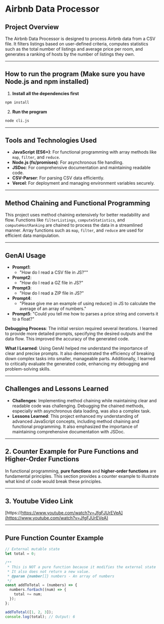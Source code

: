 # Airbnb Data Processor

## Project Overview

The Airbnb Data Processor is designed to process Airbnb data from a CSV file. It filters listings based on user-defined criteria, computes statistics such as the total number of listings and average price per room, and generates a ranking of hosts by the number of listings they own.

---

## How to run the program (Make sure you have Node.js and npm installed)

1. **Install all the dependencies first**

```zsh
npm install
```

2. **Run the program**

```zsh
node cli.js
```

---

## Tools and Technologies Used

- **JavaScript (ES6+)**: For functional programming with array methods like `map`, `filter`, and `reduce`.
- **Node.js (fs/promises)**: For asynchronous file handling.
- **JSDoc**: For comprehensive documentation and maintaining readable code.
- **CSV-Parser**: For parsing CSV data efficiently.
- **Vercel**: For deployment and managing environment variables securely.

---

## Method Chaining and Functional Programming

This project uses method chaining extensively for better readability and flow. Functions like `filterListings`, `computeStatistics`, and `computeHostRanking` are chained to process the data in a streamlined manner. Array functions such as `map`, `filter`, and `reduce` are used for efficient data manipulation.

---

## GenAI Usage

- **Prompt1**:
  - "How do I read a CSV file in JS?""
- **Prompt2**:
  - "How do I read a GZ file in JS?"
- **Prompt3**:
  - "How do I read a ZIP file in JS?"
- **Prompt4**:
  - "Please give me an example of using reduce() in JS to calculate the average of an array of numbers."
- **Prompt5**:
  "Could you tell me how to parses a price string and converts it to a float?"

**Debugging Process**: The initial version required several iterations. I learned to provide more detailed prompts, specifying the desired outputs and the data flow. This improved the accuracy of the generated code.

**What I Learned**: Using GenAI helped me understand the importance of clear and precise prompts. It also demonstrated the efficiency of breaking down complex tasks into smaller, manageable parts. Additionally, I learned to critically evaluate the generated code, enhancing my debugging and problem-solving skills.

---

## Challenges and Lessons Learned

- **Challenges**: Implementing method chaining while maintaining clear and readable code was challenging. Debugging the chained methods, especially with asynchronous data loading, was also a complex task.
- **Lessons Learned**: This project enhanced my understanding of advanced JavaScript concepts, including method chaining and functional programming. It also emphasized the importance of maintaining comprehensive documentation with JSDoc.

---

## 2. Counter Example for Pure Functions and Higher-Order Functions

In functional programming, **pure functions** and **higher-order functions** are fundamental principles. This section provides a counter example to illustrate what kind of code would break these principles.

---

## 3. Youtube Video Link

[https://https://www.youtube.com/watch?v=JfgFJUrEVeA](https://www.youtube.com/watch?v=JfgFJUrEVeA)

---

## Pure Function Counter Example

```js
// External mutable state
let total = 0;

/**
 * This is NOT a pure function because it modifies the external state `total`.
 * It also does not return a new value.
 * @param {number[]} numbers - An array of numbers
 */
const addToTotal = (numbers) => {
  numbers.forEach((num) => {
    total += num;
  });
};

addToTotal([1, 2, 3]);
console.log(total); // Output: 6
```
